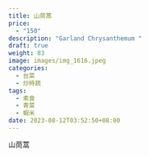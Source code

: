 ```yaml
---
title: 山茼蒿
price:
  - "150"
description: "Garland Chrysanthemum "
draft: true
weight: 83
image: images/img_1616.jpeg
categories:
  - 台菜
  - 炒時蔬
tags:
  - 素食
  - 青菜
  - 蝦米
date: 2023-08-12T03:52:50+08:00
---
```

山茼蒿